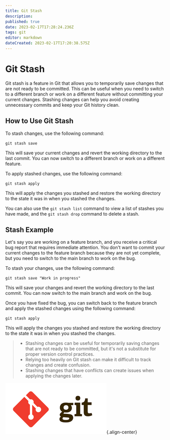 ```yaml
---
title: Git Stash
description: 
published: true
date: 2023-02-17T17:28:24.236Z
tags: git
editor: markdown
dateCreated: 2023-02-17T17:20:38.575Z
---
```


# Git Stash

Git stash is a feature in Git that allows you to temporarily save changes that are not ready to be committed. This can be useful when you need to switch to a different branch or work on a different feature without committing your current changes. Stashing changes can help you avoid creating unnecessary commits and keep your Git history clean.

## How to Use Git Stash

To stash changes, use the following command:

```
git stash save
```

This will save your current changes and revert the working directory to the last commit. You can now switch to a different branch or work on a different feature.

To apply stashed changes, use the following command:

```
git stash apply
```

This will apply the changes you stashed and restore the working directory to the state it was in when you stashed the changes.

You can also use the `git stash list` command to view a list of stashes you have made, and the `git stash drop` command to delete a stash.

## Stash Example

Let's say you are working on a feature branch, and you receive a critical bug report that requires immediate attention. You don't want to commit your current changes to the feature branch because they are not yet complete, but you need to switch to the main branch to work on the bug.

To stash your changes, use the following command:

```
git stash save "Work in progress"
```

This will save your changes and revert the working directory to the last commit. You can now switch to the main branch and work on the bug.

Once you have fixed the bug, you can switch back to the feature branch and apply the stashed changes using the following command:

```
git stash apply
```

This will apply the changes you stashed and restore the working directory to the state it was in when you stashed the changes.

> - Stashing changes can be useful for temporarily saving changes that are not ready to be committed, but it's not a substitute for proper version control practices.
> - Relying too heavily on Git stash can make it difficult to track changes and create confusion.
> - Stashing changes that have conflicts can create issues when applying the changes later.

![git-logo.png](/git-logo.png){.align-center}
